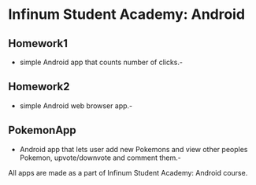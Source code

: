 # Infinum Student Academy: Android
## Homework1
- simple Android app that counts number of clicks.-
## Homework2
- simple Android web browser app.-
## PokemonApp
- Android app that lets user add new Pokemons and view other peoples Pokemon, upvote/downvote and comment them.-

All apps are made as a part of Infinum Student Academy: Android course.
